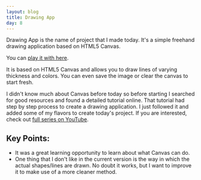 ```yaml
---
layout: blog
title: Drawing App
day: 8
---
```


Drawing App is the name of project that I made today. It's a simple freehand drawing application based on HTML5 Canvas.

You can [play it with here](http://vikaslalwani.com/projects/drawing-app/).

It is based on HTML5 Canvas and allows you to draw lines of varying thickness and colors. You can even save the image or clear the canvas to start fresh.

I didn't know much about Canvas before today so before starting I searched for good resources and found a detailed tutorial online. That tutorial had step by step process to create a drawing application. I just followed it and added some of my flavors to create today's project. If you are interested, check out [full series on YouTube](https://www.youtube.com/watch?v=m4sioSqlXhQ).


Key Points:
---
- It was a great learning opportunity to learn about what Canvas can do.
- One thing that I don't like in the current version is the way in which the actual shapes/lines are drawn. No doubt it works, but I want to improve it to make use of a more cleaner method.